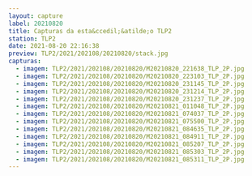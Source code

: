 ```yaml
---
layout: capture
label: 20210820
title: Capturas da esta&ccedil;&atilde;o TLP2
station: TLP2
date: 2021-08-20 22:16:38
preview: TLP2/2021/202108/20210820/stack.jpg
capturas:
  - imagem: TLP2/2021/202108/20210820/M20210820_221638_TLP_2P.jpg
  - imagem: TLP2/2021/202108/20210820/M20210820_223103_TLP_2P.jpg
  - imagem: TLP2/2021/202108/20210820/M20210820_231145_TLP_2P.jpg
  - imagem: TLP2/2021/202108/20210820/M20210820_231214_TLP_2P.jpg
  - imagem: TLP2/2021/202108/20210820/M20210820_231237_TLP_2P.jpg
  - imagem: TLP2/2021/202108/20210820/M20210821_011048_TLP_2P.jpg
  - imagem: TLP2/2021/202108/20210820/M20210821_074037_TLP_2P.jpg
  - imagem: TLP2/2021/202108/20210820/M20210821_075500_TLP_2P.jpg
  - imagem: TLP2/2021/202108/20210820/M20210821_084635_TLP_2P.jpg
  - imagem: TLP2/2021/202108/20210820/M20210821_084911_TLP_2P.jpg
  - imagem: TLP2/2021/202108/20210820/M20210821_085207_TLP_2P.jpg
  - imagem: TLP2/2021/202108/20210820/M20210821_085303_TLP_2P.jpg
  - imagem: TLP2/2021/202108/20210820/M20210821_085311_TLP_2P.jpg
---
```

